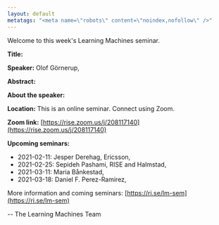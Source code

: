 ```yaml
---
layout: default
metatags: "<meta name=\"robots\" content=\"noindex,nofollow\" />"
---
```

Welcome to this week's Learning Machines seminar.

**Title:** 

**Speaker:** Olof Görnerup, 

**Abstract:** 

**About the speaker:** 

**Location:** This is an online seminar. Connect using Zoom.

**Zoom link:** [https://rise.zoom.us/j/208117140](https://rise.zoom.us/j/208117140)

**Upcoming seminars:**

* 2021-02-11: Jesper Derehag, Ericsson, 
* 2021-02-25: Sepideh Pashami, RISE and Halmstad, 
* 2021-03-11: Maria Bånkestad, 
* 2021-03-18: Daniel F. Perez-Ramirez, 

More information and coming seminars: [https://ri.se/lm-sem](https://ri.se/lm-sem)

-- The Learning Machines Team

